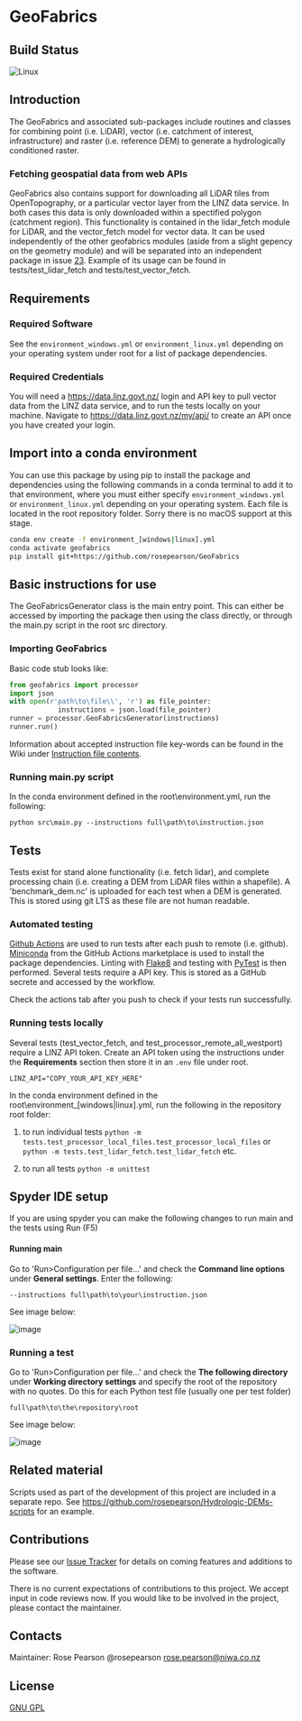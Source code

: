 # GeoFabrics

## Build Status

![Linux](https://github.com/rosepearson/GeoFabrics/actions/workflows/python-test-package.yml/badge.svg)

## Introduction

The GeoFabrics and associated sub-packages include routines and classes for combining point (i.e. LiDAR), vector (i.e. catchment of interest, infrastructure) and raster (i.e. reference DEM) to generate a hydrologically conditioned raster. 

### Fetching geospatial data from web APIs
GeoFabrics also contains support for downloading all LiDAR tiles from OpenTopography, or a particular vector layer from the LINZ data service. In both cases this data is only downloaded within a spectified polygon (catchment region). This functionality is contained in the lidar_fetch module for LiDAR, and the vector_fetch model for vector data. It can be used independently of the other geofabrics modules (aside from a slight gepency on the geometry module) and will be separated into an independent package in issue [23](https://github.com/rosepearson/GeoFabrics/issues/23). Example of its usage can be found in tests/test_lidar_fetch and tests/test_vector_fetch.

## Requirements
### Required Software
See the `environment_windows.yml` or `environment_linux.yml` depending on your operating system under root for a list of package dependencies.

### Required Credentials
You will need a https://data.linz.govt.nz/ login and API key to pull vector data from the LINZ data service, and to run the tests locally on your machine. Navigate to https://data.linz.govt.nz/my/api/ to create an API once you have created your login.

## Import into a conda environment
You can use this package by using pip to install the package and dependencies using the following commands in a conda terminal to add it to that environment, where you must either specify `environment_windows.yml` or `environment_linux.yml` depending on your operating system. Each file is located in the root repository folder. Sorry there is no macOS support at this stage.

```bash
conda env create -f environment_[windows|linux].yml
conda activate geofabrics
pip install git+https://github.com/rosepearson/GeoFabrics
```

## Basic instructions for use
The GeoFabricsGenerator class is the main entry point. This can either be accessed by importing the package then using the class directly, or through the main.py script in the root src directory. 

### Importing GeoFabrics
Basic code stub looks like:
```python
from geofabrics import processor
import json
with open(r'path\to\file\\', 'r') as file_pointer:
            instructions = json.load(file_pointer)
runner = processor.GeoFabricsGenerator(instructions)
runner.run()
```

Information about accepted instruction file key-words can be found in the Wiki under [Instruction file contents](https://github.com/rosepearson/GeoFabrics/wiki/Instruction-file-contents).

### Running main.py script
In the conda environment defined in the root\environment.yml, run the following:

`python src\main.py --instructions full\path\to\instruction.json`

## Tests
Tests exist for stand alone functionality (i.e. fetch lidar), and complete processing chain (i.e. creating a DEM from LiDAR files within a shapefile). A 'benchmark_dem.nc' is uploaded for each test when a DEM is generated. This is stored using git LTS as these file are not human readable. 

### Automated testing
[Github Actions](https://docs.github.com/en/actions) are used to run tests after each push to remote (i.e. github). [Miniconda](https://github.com/marketplace/actions/setup-miniconda) from the GitHub Actions marketplace is used to install the package dependencies. Linting with [Flake8](https://github.com/py-actions/flake8) and testing with [PyTest](https://docs.pytest.org/en/6.2.x/contents.html) is then performed. Several tests require a API key. This is stored as a GitHub secrete and accessed by the workflow.

Check the actions tab after you push to check if your tests run successfully.

### Running tests locally
Several tests (test_vector_fetch, and test_processor_remote_all_westport) require a LINZ API token. Create an API token using the instructions under the **Requirements** section then store it in an `.env` file under root.

`LINZ_API="COPY_YOUR_API_KEY_HERE"`

In the conda environment defined in the root\environment_[windows|linux].yml, run the following in the repository root folder:

1. to run individual tests
`python -m tests.test_processor_local_files.test_processor_local_files` or `python -m tests.test_lidar_fetch.test_lidar_fetch` etc.

2. to run all tests
`python -m unittest`

## Spyder IDE setup
If you are using spyder you can make the following changes to run main and the tests using Run (F5)

#### Running main

Go to 'Run>Configuration per file...' and check the **Command line options** under **General settings**. Enter the following:

`--instructions full\path\to\your\instruction.json`

See image below: 

![image](https://user-images.githubusercontent.com/22883860/127434946-782f3a51-ea8c-485e-baea-3bd6b33ee39a.png)

### Running a test

Go to 'Run>Configuration per file...' and check the **The following directory** under **Working directory settings** and specify the root of the repository with no quotes. Do this for each Python test file (usually one per test folder)

`full\path\to\the\repository\root`

See image below: 

![image](https://user-images.githubusercontent.com/22883860/127434795-6d3848fb-6b2f-4ddf-ad4b-2450722f2f8d.png)

## Related material
Scripts used as part of the development of this project are included in a separate repo. See https://github.com/rosepearson/Hydrologic-DEMs-scripts for an example.

## Contributions
Please see our [Issue Tracker](https://github.com/rosepearson/GeoFabrics/issues) for details on coming features and additions to the software.

There is no current expectations of contributions to this project. We accept input in code reviews now. If you would like to be involved in the project, please contact the maintainer.

## Contacts
Maintainer: Rose Pearson @rosepearson rose.pearson@niwa.co.nz

## License
[GNU GPL](https://github.com/rosepearson/GeoFabrics/LICENSE)
